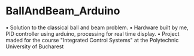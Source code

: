 # BallAndBeam_Arduino
• Solution to the classical ball and beam problem. 
• Hardware built by me, PID controller using arduino, processing for real time display.
• Project maded for the course "Integrated Control Systems" at the Polytechnic University of Bucharest
